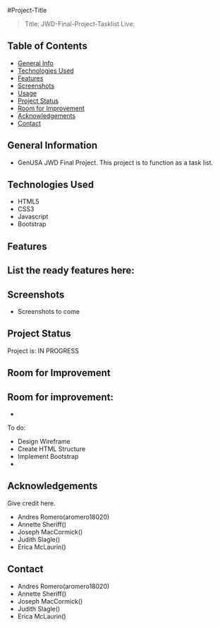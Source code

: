 #Project-Title
> Title: JWD-Final-Project-Tasklist
> Live: 

## Table of Contents
* [General Info](#general-information)
* [Technologies Used](#technologies-used)
* [Features](#features)
* [Screenshots](#screenshots)
* [Usage](#usage)
* [Project Status](#project-status)
* [Room for Improvement](#room-for-improvement)
* [Acknowledgements](#acknowledgements)
* [Contact](#contact)


## General Information
- GenUSA JWD Final Project. This project is to function as a task list.


## Technologies Used
- HTML5
- CSS3
- Javascript
- Bootstrap


## Features
List the ready features here:
- 


## Screenshots
 - Screenshots to come


## Project Status
Project is: IN PROGRESS

## Room for Improvement

Room for improvement:
- 
- 

To do:
- Design Wireframe
- Create HTML Structure
- Implement Bootstrap
- 



## Acknowledgements
Give credit here.
- Andres Romero(aromero18020)
- Annette Sheriff()
- Joseph MacCormick()
- Judith Slagle()
- Erica McLaurin()


## Contact
- Andres Romero(aromero18020)
- Annette Sheriff()
- Joseph MacCormick()
- Judith Slagle()
- Erica McLaurin()
